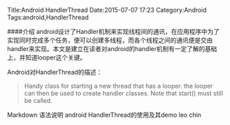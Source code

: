 Title:Android HandlerThread
Date:2015-07-07 17:23
Category:Android
Tags:android,HandlerThread

####介绍
 android设计了Handler机制来实现线程间的通讯，在应用程序中为了实现同时完成多个任务，便可以创建多线程，而各个线程之间的通讯便是交由handler来实现。本文是建立在读者对android的handler机制有一定了解的基础上，并知道looper这个关键。

 Android对HandlerThread的描述：
 >Handy class for starting a new thread that has a looper. the looper can then be used to create handler classes. Note that start() must still be called.

Markdown 语法说明
android HandlerThread的使用及其demo leo chin
